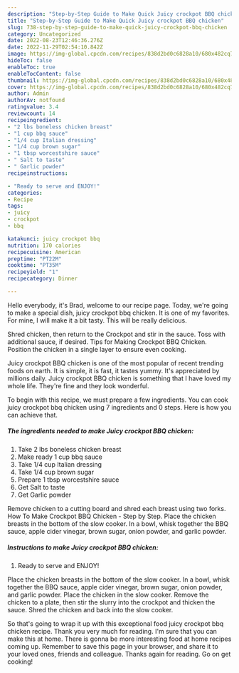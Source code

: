 ```yaml
---
description: "Step-by-Step Guide to Make Quick Juicy crockpot BBQ chicken"
title: "Step-by-Step Guide to Make Quick Juicy crockpot BBQ chicken"
slug: 738-step-by-step-guide-to-make-quick-juicy-crockpot-bbq-chicken
category: Uncategorized
date: 2022-08-23T12:46:36.276Z
date: 2022-11-29T02:54:10.842Z
image: https://img-global.cpcdn.com/recipes/838d2bd0c6828a10/680x482cq70/juicy-crockpot-bbq-chicken-recipe-main-photo.jpg
hideToc: false
enableToc: true
enableTocContent: false
thumbnail: https://img-global.cpcdn.com/recipes/838d2bd0c6828a10/680x482cq70/juicy-crockpot-bbq-chicken-recipe-main-photo.jpg
cover: https://img-global.cpcdn.com/recipes/838d2bd0c6828a10/680x482cq70/juicy-crockpot-bbq-chicken-recipe-main-photo.jpg
author: Admin
authorAv: notfound
ratingvalue: 3.4
reviewcount: 14
recipeingredient:
- "2 lbs boneless chicken breast"
- "1 cup bbq sauce"
- "1/4 cup Italian dressing"
- "1/4 cup brown sugar"
- "1 tbsp worcestshire sauce"
- " Salt to taste"
- " Garlic powder"
recipeinstructions:

- "Ready to serve and ENJOY!"
categories:
- Recipe
tags:
- juicy
- crockpot
- bbq

katakunci: juicy crockpot bbq 
nutrition: 170 calories
recipecuisine: American
preptime: "PT22M"
cooktime: "PT35M"
recipeyield: "1"
recipecategory: Dinner

---
```



Hello everybody, it's Brad, welcome to our recipe page. Today, we're going to make a special dish, juicy crockpot bbq chicken. It is one of my favorites. For mine, I will make it a bit tasty. This will be really delicious.

Shred chicken, then return to the Crockpot and stir in the sauce. Toss with additional sauce, if desired. Tips for Making Crockpot BBQ Chicken. Position the chicken in a single layer to ensure even cooking.

Juicy crockpot BBQ chicken is one of the most popular of recent trending foods on earth. It is simple, it is fast, it tastes yummy. It's appreciated by millions daily. Juicy crockpot BBQ chicken is something that I have loved my whole life. They're fine and they look wonderful.


To begin with this recipe, we must prepare a few ingredients. You can cook juicy crockpot bbq chicken using 7 ingredients and 0 steps. Here is how you can achieve that.

<!--inarticleads1-->

##### The ingredients needed to make Juicy crockpot BBQ chicken:

1. Take 2 lbs boneless chicken breast
1. Make ready 1 cup bbq sauce
1. Take 1/4 cup Italian dressing
1. Take 1/4 cup brown sugar
1. Prepare 1 tbsp worcestshire sauce
1. Get  Salt to taste
1. Get  Garlic powder


Remove chicken to a cutting board and shred each breast using two forks. How To Make Crockpot BBQ Chicken - Step by Step. Place the chicken breasts in the bottom of the slow cooker. In a bowl, whisk together the BBQ sauce, apple cider vinegar, brown sugar, onion powder, and garlic powder. 

<!--inarticleads2-->

##### Instructions to make Juicy crockpot BBQ chicken:


1. Ready to serve and ENJOY!

Place the chicken breasts in the bottom of the slow cooker. In a bowl, whisk together the BBQ sauce, apple cider vinegar, brown sugar, onion powder, and garlic powder. Place the chicken in the slow cooker. Remove the chicken to a plate, then stir the slurry into the crockpot and thicken the sauce. Shred the chicken and back into the slow cooker. 

So that's going to wrap it up with this exceptional food juicy crockpot bbq chicken recipe. Thank you very much for reading. I'm sure that you can make this at home. There is gonna be more interesting food at home recipes coming up. Remember to save this page in your browser, and share it to your loved ones, friends and colleague. Thanks again for reading. Go on get cooking!
